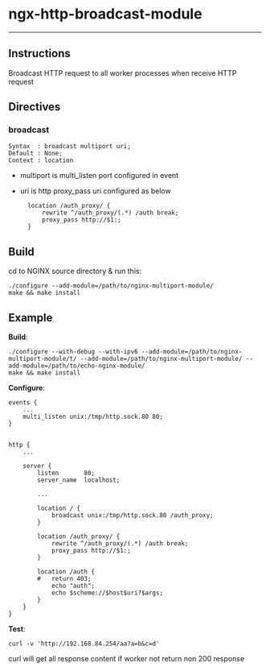 # ngx-http-broadcast-module
---
## Instructions

Broadcast HTTP request to all worker processes when receive HTTP request

## Directives

### broadcast

	Syntax  : broadcast multiport uri;
	Default : None;
	Context : location

- multiport is multi_listen port configured in event
- uri is http proxy_pass uri configured as below


		location /auth_proxy/ {
			rewrite ^/auth_proxy/(.*) /auth break;
			proxy_pass http://$1:;
		}


## Build

cd to NGINX source directory & run this:

	./configure --add-module=/path/to/nginx-multiport-module/
	make && make install

## Example

**Build**:

	./configure --with-debug --with-ipv6 --add-module=/path/to/nginx-multiport-module/t/ --add-module=/path/to/nginx-multiport-module/ --add-module=/path/to/echo-nginx-module/
	make && make install

**Configure**:

	events {
		...
		multi_listen unix:/tmp/http.sock.80 80;
	}
	
	
	http {
		...	

		server {
			listen       80;
			server_name  localhost;

			...

			location / {
				broadcast unix:/tmp/http.sock.80 /auth_proxy;
			}

			location /auth_proxy/ {
				rewrite ^/auth_proxy/(.*) /auth break;
				proxy_pass http://$1:;
			}

			location /auth {
			#	return 403;
				echo "auth";
				echo $scheme://$host$uri?$args;
			}
		}
	}

**Test**:

	curl -v 'http://192.168.84.254/aa?a=b&c=d'

curl will get all response content if worker not return non 200 response